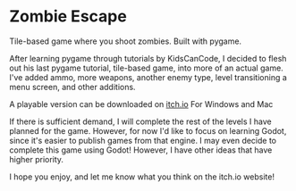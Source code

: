 # Zombie Escape
Tile-based game where you shoot zombies. Built with pygame.

After learning pygame through tutorials by KidsCanCode, I decided to flesh out his last pygame tutorial, tile-based game, into more of an actual game. 
I've added ammo, more weapons, another enemy type, level transitioning a menu screen, and other additions.

A playable version can be downloaded on [itch.io](korben12.itch.io/zombie-escape) For Windows and Mac

If there is sufficient demand, I will complete the rest of the levels I have planned for the game. However,
for now I'd like to focus on learning Godot, since it's easier to publish games from that engine.
I may even decide to complete this game using Godot! However, I have other ideas that have higher priority.

I hope you enjoy, and let me know what you think on the itch.io website!
